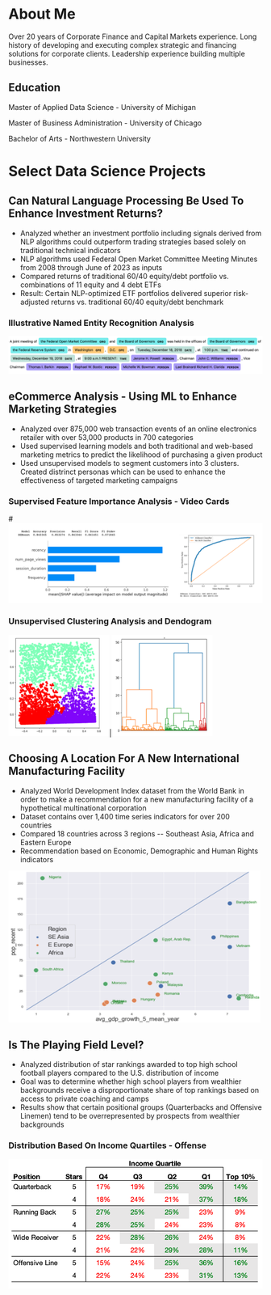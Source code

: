 # About Me

Over 20 years of Corporate Finance and Capital Markets experience.   Long history of developing and executing complex strategic and financing solutions for corporate clients.  Leadership experience building multiple businesses.   

## Education

Master of Applied Data Science - University of Michigan

Master of Business Administration - University of Chicago

Bachelor of Arts - Northwestern University

# Select Data Science Projects

## Can Natural Language Processing Be Used To Enhance Investment Returns?

- Analyzed whether an investment portfolio including signals derived from NLP algorithms could outperform trading strategies based solely on traditional technical indicators
- NLP algorithms used Federal Open Market Committee Meeting Minutes from 2008 through June of 2023 as inputs
- Compared returns of traditional 60/40 equity/debt portfolio vs. combinations of 11 equity and 4 debt ETFs 
- Result:  Certain NLP-optimized ETF portfolios delivered superior risk-adjusted returns vs. traditional 60/40 equity/debt benchmark
  
### Illustrative Named Entity Recognition Analysis
![Photo](assets/NamedEntityRecogSample.png)
  
## eCommerce Analysis - Using ML to Enhance Marketing Strategies

- Analyzed over 875,000 web transaction events of an online electronics retailer with over 53,000 products in 700 categories
- Used supervised learning models and both traditional and web-based marketing metrics to predict the likelihood of purchasing a  given product 
- Used unsupervised models to segment customers into 3 clusters.  Created distrinct personas which can be used to enhance the effectiveness of targeted marketing campaigns

### Supervised Feature Importance Analysis - Video Cards
#![Photo](assets/FeatImp_VideoCards.png)

### Unsupervised Clustering Analysis and Dendogram
<img src="assets/AggClusters.png" width="200" height="200" />|<img src="assets/Dendogram.png" width="200" height="200" />

## Choosing A Location For A New International Manufacturing Facility  
- Analyzed World Development Index dataset from the World Bank in order to make a recommendation for a new manufacturing facility of a hypothetical multinational corporation
- Dataset contains over 1,400 time series indicators for over 200 countries
- Compared 18 countries across 3 regions -- Southeast Asia, Africa and Eastern Europe
- Recommendation based on Economic, Demographic and Human Rights indicators
  
<img src="assets/PopVsAvgGDPGr.png" width="500" height="300" />
 
## Is The Playing Field Level?

- Analyzed distribution of star rankings awarded to top high school football players compared to the U.S. distribution of income
- Goal was to determine whether high school players from wealthier backgrounds receive a disproportionate share of top rankings based on access to private coaching and camps
- Results show that certain positional groups (Quarterbacks and Offensive Linemen) tend to be overrepresented by prospects from wealthier backgrounds

### Distribution Based On Income Quartiles - Offense
![Photo](assets/OffenseQuartiles.png)


